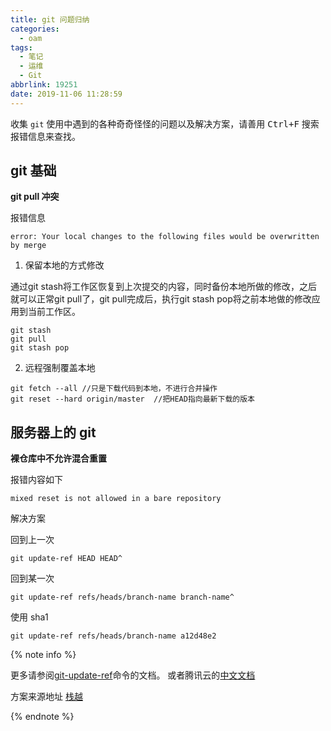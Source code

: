 ```yaml
---
title: git 问题归纳
categories:
  - oam
tags:
  - 笔记
  - 运维
  - Git
abbrlink: 19251
date: 2019-11-06 11:28:59
---
```




收集 `git` 使用中遇到的各种奇奇怪怪的问题以及解决方案，请善用 <kbd>Ctrl+F</kbd> 搜索报错信息来查找。



<!-- more -->



## git 基础

**git pull 冲突**

报错信息

```
error: Your local changes to the following files would be overwritten by merge
```



1. 保留本地的方式修改 

 通过git stash将工作区恢复到上次提交的内容，同时备份本地所做的修改，之后就可以正常git pull了，git pull完成后，执行git stash pop将之前本地做的修改应用到当前工作区。 

```
git stash
git pull
git stash pop
```



2. 远程强制覆盖本地

```
git fetch --all //只是下载代码到本地，不进行合并操作
git reset --hard origin/master  //把HEAD指向最新下载的版本
```





## 服务器上的 git



**裸仓库中不允许混合重置**

报错内容如下

```
mixed reset is not allowed in a bare repository
```

解决方案

回到上一次

```
git update-ref HEAD HEAD^
```

回到某一次

```
git update-ref refs/heads/branch-name branch-name^
```

使用 sha1

```
git update-ref refs/heads/branch-name a12d48e2
```

{% note info %}

更多请参阅[git-update-ref](http://schacon.github.com/git/git-update-ref.html)命令的文档。 或者腾讯云的[中文文档](https://cloud.tencent.com/developer/section/1138785)

方案来源地址 [栈越](https://stackoverflow.com/questions/4624881/how-can-i-uncommit-the-last-commit-in-a-git-bare-repository)

{% endnote %}